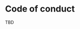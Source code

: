 <!--[metadata]>
+++
title = "Code of conduct"
description = "Explains Docker's code of conduct"
keywords = ["Docker, conduct, code"]
[menu.main]
parent="smn_governance"
weight=2
+++
<![end-metadata]-->

# Code of conduct

TBD